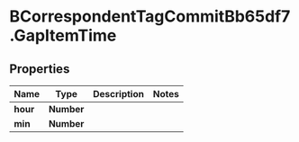 # BCorrespondentTagCommitBb65df7.GapItemTime

## Properties

Name | Type | Description | Notes
------------ | ------------- | ------------- | -------------
**hour** | **Number** |  | 
**min** | **Number** |  | 


